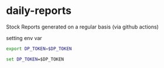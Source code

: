 # daily-reports
Stock Reports generated on a regular basis (via github actions)


setting env var
```bash
export DP_TOKEN=$DP_TOKEN
```

```bat
set DP_TOKEN=$DP_TOKEN
```